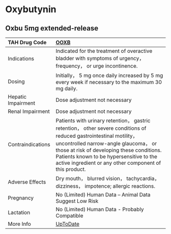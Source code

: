 # Oxybutynin

## Oxbu 5mg extended-release

| TAH Drug Code      | [OOXB](https://www.tahsda.org.tw/drugs/hissearch.php?drug_code=OOXB)                                                                                                                                                                                                                                            |
|:-------------------|:----------------------------------------------------------------------------------------------------------------------------------------------------------------------------------------------------------------------------------------------------------------------------------------------------------------|
| Indications        | Indicated for the treatment of overactive bladder with symptoms of urgency， frequency， or urge incontinence.                                                                                                                                                                                                  |
| Dosing             | Initially， 5 mg once daily increased by 5 mg every week if necessary to the maximum 30 mg daily.                                                                                                                                                                                                               |
| Hepatic Impairment | Dose adjustment not necessary                                                                                                                                                                                                                                                                                   |
| Renal Impairment   | Dose adjustment not necessary                                                                                                                                                                                                                                                                                   |
| Contraindications  | Patients with urinary retention， gastric retention， other severe conditions of reduced gastrointestinal motility， uncontrolled narrow-angle glaucoma， or those at risk of developing these conditions. Patients known to be hypersensitive to the active ingredient or any other component of this product. |
| Adverse Effects    | Dry mouth， blurred vision， tachycardia， dizziness， impotence; allergic reactions.                                                                                                                                                                                                                           |
| Pregnancy          | No (Limited) Human Data – Animal Data Suggest Low Risk                                                                                                                                                                                                                                                          |
| Lactation          | No (Limited) Human Data - Probably Compatible                                                                                                                                                                                                                                                                   |
| More Info          | [UpToDate](https://www.uptodate.com/contents/oxybutynin-drug-information)                                                                                                                                                                                                                                       |

